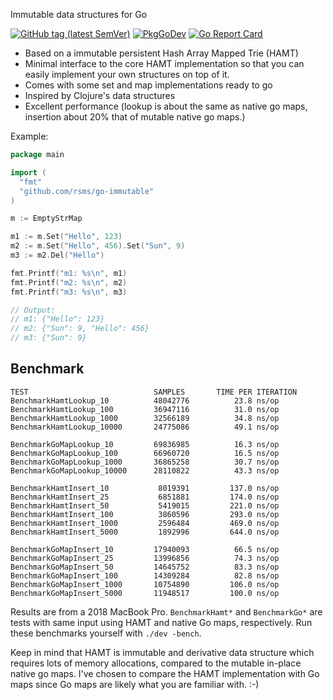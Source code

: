 Immutable data structures for Go

[![GitHub tag (latest SemVer)](https://img.shields.io/github/tag/rsms/go-immutable.svg)][godoc]
[![PkgGoDev](https://pkg.go.dev/badge/github.com/rsms/go-immutable)][godoc]
[![Go Report Card](https://goreportcard.com/badge/github.com/rsms/go-immutable)](https://goreportcard.com/report/github.com/rsms/go-immutable)

[godoc]: https://pkg.go.dev/github.com/rsms/go-immutable

- Based on a immutable persistent Hash Array Mapped Trie (HAMT)
- Minimal interface to the core HAMT implementation so that you can easily
  implement your own structures on top of it.
- Comes with some set and map implementations ready to go
- Inspired by Clojure's data structures
- Excellent performance (lookup is about the same as native go maps,
  insertion about 20% that of mutable native go maps.)

Example:

```go
package main

import (
  "fmt"
  "github.com/rsms/go-immutable"
)

m := EmptyStrMap

m1 := m.Set("Hello", 123)
m2 := m.Set("Hello", 456).Set("Sun", 9)
m3 := m2.Del("Hello")

fmt.Printf("m1: %s\n", m1)
fmt.Printf("m2: %s\n", m2)
fmt.Printf("m3: %s\n", m3)

// Output:
// m1: {"Hello": 123}
// m2: {"Sun": 9, "Hello": 456}
// m3: {"Sun": 9}
```

## Benchmark

```
TEST                            SAMPLES       TIME PER ITERATION
BenchmarkHamtLookup_10          48042776          23.8 ns/op
BenchmarkHamtLookup_100         36947116          31.0 ns/op
BenchmarkHamtLookup_1000        32566189          34.8 ns/op
BenchmarkHamtLookup_10000       24775086          49.1 ns/op

BenchmarkGoMapLookup_10         69836985          16.3 ns/op
BenchmarkGoMapLookup_100        66960720          16.5 ns/op
BenchmarkGoMapLookup_1000       36865258          30.7 ns/op
BenchmarkGoMapLookup_10000      28110822          43.3 ns/op

BenchmarkHamtInsert_10           8019391         137.0 ns/op
BenchmarkHamtInsert_25           6851881         174.0 ns/op
BenchmarkHamtInsert_50           5419015         221.0 ns/op
BenchmarkHamtInsert_100          3860596         293.0 ns/op
BenchmarkHamtInsert_1000         2596484         469.0 ns/op
BenchmarkHamtInsert_5000         1892996         644.0 ns/op

BenchmarkGoMapInsert_10         17940093          66.5 ns/op
BenchmarkGoMapInsert_25         13996856          74.3 ns/op
BenchmarkGoMapInsert_50         14645752          83.3 ns/op
BenchmarkGoMapInsert_100        14309284          82.8 ns/op
BenchmarkGoMapInsert_1000       10754890         106.0 ns/op
BenchmarkGoMapInsert_5000       11948517         100.0 ns/op
```

Results are from a 2018 MacBook Pro.
`BenchmarkHamt*` and `BenchmarkGo*` are tests with same input using HAMT and native Go maps,
respectively.
Run these benchmarks yourself with `./dev -bench`.

Keep in mind that HAMT is immutable and derivative data structure which requires lots of
memory allocations, compared to the mutable in-place native go maps.
I've chosen to compare the HAMT implementation with Go maps since Go maps are likely what
you are familiar with. :-)
